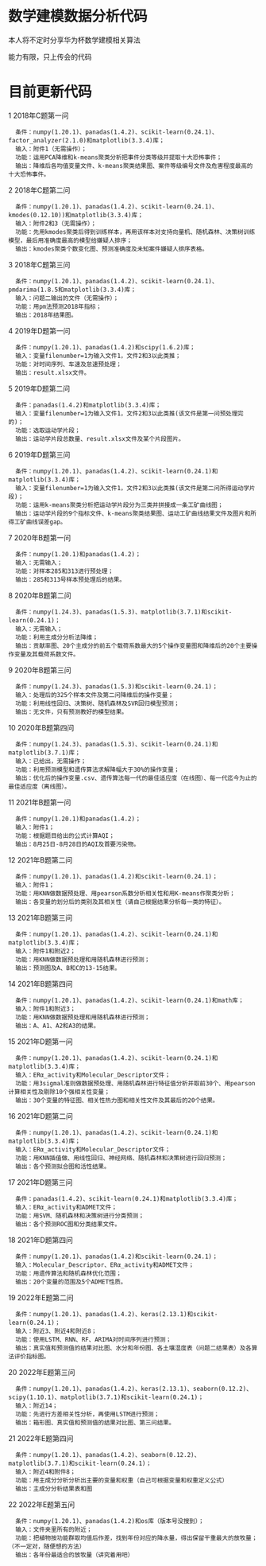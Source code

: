 # 数学建模数据分析代码
本人将不定时分享华为杯数学建模相关算法

能力有限，只上传会的代码

# 目前更新代码
1 2018年C题第一问

      条件：numpy(1.20.1)、panadas(1.4.2)、scikit-learn(0.24.1)、factor_analyzer(2.1.0)和matplotlib(3.3.4)库；
      输入：附件1（无需操作）；
      功能：运用PCA降维和k-means聚类分析把事件分类等级并提取十大恐怖事件；
      输出：降维后各均值变量文件、k-means聚类结果图、案件等级编号文件及危害程度最高的十大恐怖事件。

2 2018年C题第二问

      条件：numpy(1.20.1)、panadas(1.4.2)、scikit-learn(0.24.1)、kmodes(0.12.10))和matplotlib(3.3.4)库；
      输入：附件2和3（无需操作）；
      功能：先用kmodes聚类后得到训练样本，再用该样本对支持向量机、随机森林、决策树训练模型，最后用准确度最高的模型给嫌疑人排序；
      输出：kmodes聚类个数变化图、预测准确度及未知案件嫌疑人排序表格。
      
3 2018年C题第三问

      条件：numpy(1.20.1)、panadas(1.4.2)、scikit-learn(0.24.1)、pmdarima(1.8.5和matplotlib(3.3.4)库；
      输入：问题二输出的文件（无需操作）；
      功能：用pm法预测2018年指标；
      输出：2018年结果图。
      
4 2019年D题第一问

      条件：numpy(1.20.1)、panadas(1.4.2)和scipy(1.6.2)库；
      输入：变量filenumber=1为输入文件1，文件2和3以此类推；
      功能：对时间序列、车速及怠速预处理；
      输出：result.xlsx文件。

5 2019年D题第二问

      条件：panadas(1.4.2)和matplotlib(3.3.4)库；
      输入：变量filenumber=1为输入文件1，文件2和3以此类推(该文件是第一问预处理完的)；
      功能：选取运动学片段；
      输出：运动学片段总数量、result.xlsx文件及某个片段图片。
      
6 2019年D题第三问

      条件：numpy(1.20.1)、panadas(1.4.2)、scikit-learn(0.24.1)和matplotlib(3.3.4)库；
      输入：变量filenumber=1为输入文件1，文件2和3以此类推(该文件是第二问所得运动学片段)；
      功能：运用k-means聚类分析把运动学片段分为三类并拼接成一条工矿曲线图；
      输出：运动学片段的9个指标文件、k-means聚类结果图、运动工矿曲线结果文件及图片和所得工矿曲线误差gap。

7 2020年B题第一问

      条件：numpy(1.20.1)和panadas(1.4.2)；
      输入：无需输入；
      功能：对样本285和313进行预处理；
      输出：285和313号样本预处理后的结果。

8 2020年B题第二问

      条件：numpy(1.24.3)、panadas(1.5.3)、matplotlib(3.7.1)和scikit-learn(0.24.1)；
      输入：无需输入；
      功能：利用主成分分析法降维；
      输出：贡献率图、20个主成分的前五个载荷系数最大的5个操作变量图和降维后的20个主要操作变量及其载荷系数文件。

9 2020年B题第三问

      条件：numpy(1.24.3)、panadas(1.5.3)和scikit-learn(0.24.1)；
      输入：处理后的325个样本文件及第二问降维后的操作变量；
      功能：利用线性回归、决策树、随机森林及SVR回归模型预测；
      输出：无文件，只有预测教好的模型结果。

10 2020年B题第四问

      条件：numpy(1.24.3)、panadas(1.5.3)、scikit-learn(0.24.1)和matplotlib(3.7.1)库；
      输入：已给出，无需操作；
      功能：利用预测模型和遗传算法求解降幅大于30%的操作变量；
      输出：优化后的操作变量.csv、遗传算法每一代的最佳适应度（在线图）、每一代迄今为止的最佳适应度（离线图）。
      
11 2021年B题第一问

      条件：numpy(1.20.1)和panadas(1.4.2)；
      输入：附件1；
      功能：根据题目给出的公式计算AQI；
      输出：8月25日-8月28日的AQI及首要污染物。
      
12 2021年B题第二问

      条件：numpy(1.20.1)、panadas(1.4.2)和scikit-learn(0.24.1)；
      输入：附件1；
      功能：用KNN做数据预处理、用pearson系数分析相关性和用K-means作聚类分析；
      输出：各变量的划分后的类别及其相关性（请自己根据结果分析每一类的特征）。

13 2021年B题第三问

      条件：numpy(1.20.1)、panadas(1.4.2)、scikit-learn(0.24.1)和matplotlib(3.3.4)库；
      输入：附件1和附近2；
      功能：用KNN做数据预处理和用随机森林进行预测；
      输出：预测图及A、B和C的13-15结果。
 
14 2021年B题第四问

      条件：numpy(1.20.1)、panadas(1.4.2)、scikit-learn(0.24.1)和math库；
      输入：附件1和附近3；
      功能：用KNN做数据预处理和用随机森林进行预测；
      输出：A、A1、A2和A3的结果。

15 2021年D题第一问

      条件：numpy(1.20.1)、panadas(1.4.2)、scikit-learn(0.24.1)和matplotlib(3.3.4)库；
      输入：ERα_activity和Molecular_Descriptor文件；
      功能：用3sigmal准则做数据预处理、用随机森林进行特征值分析并取前30个、用pearson计算相关性及剔除10个强相关性变量；
      输出：30个变量的特征图、相关性热力图和相关性文件及其最后的20个结果。
      
16 2021年D题第二问

      条件：numpy(1.20.1)、panadas(1.4.2)、scikit-learn(0.24.1)和matplotlib(3.3.4)库；
      输入：ERα_activity和Molecular_Descriptor文件；
      功能：用KNN插值做、用线性回归、神经网络、随机森林和决策树进行回归预测；
      输出：各个预测拟合图和活性结果。
      
17 2021年D题第三问

      条件：panadas(1.4.2)、scikit-learn(0.24.1)和matplotlib(3.3.4)库；
      输入：ERα_activity和ADMET文件；
      功能：用SVM、随机森林和决策树进行分类预测；
      输出：各个预测ROC图和分类结果文件。
 
18 2021年D题第四问

      条件：numpy(1.20.1)、panadas(1.4.2)和scikit-learn(0.24.1)；
      输入：Molecular_Descriptor、ERα_activity和ADMET文件；
      功能：用遗传算法和随机森林优化范围；
      输出：20个变量的范围及5个ADMET性质。

19 2022年E题第二问

      条件：numpy(1.20.1)、panadas(1.4.2)、keras(2.13.1)和scikit-learn(0.24.1)；
      输入：附近3、附近4和附近8；
      功能：使用LSTM、RNN、RF、ARIMA对时间序列进行预测；
      输出：真实值和预测值的结果对比图、水分和年份图、各土壤湿度表（问题二结果表）及各算法评价指标图。

20 2022年E题第三问

      条件：numpy(1.20.1)、panadas(1.4.2)、keras(2.13.1)、seaborn(0.12.2)、scipy(1.10.1)、matplotlib(3.7.1)和scikit-learn(0.24.1)；
      输入：附近14；
      功能：先进行方差相关性分析，再使用LSTM进行预测；
      输出：箱形图、真实值和预测值的结果对比图、第三问结果。

21 2022年E题第四问

      条件：numpy(1.20.1)、panadas(1.4.2)、seaborn(0.12.2)、matplotlib(3.7.1)和scikit-learn(0.24.1)；
      输入：附近4和附件8；
      功能：用主成分分析分析出主要的变量和权重（自己可根据变量和权重定义公式）
      输出：主成分分析结果表和图

22 2022年E题第五问

      条件：numpy(1.20.1)、panadas(1.4.2)和os库（版本号没搜到）；
      输入：文件夹里所有的附近；
      功能：把植物按功能群取均值后作差，找到年份对应的降水量，得出保留干重最大的放牧量；（不一定对，随便想的方法）
      输出：各年份最适合的放牧量（讲究着用吧）

